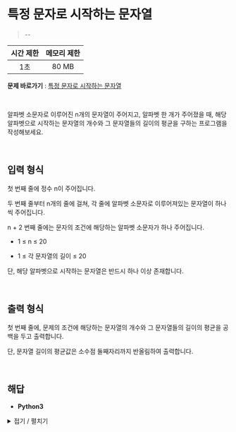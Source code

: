 # 특정 문자로 시작하는 문자열
> --

|시간 제한|메모리 제한|
|:---:|:---:|
|1초|80 MB|

**문제 바로가기** : [특정 문자로 시작하는 문자열](https://www.codetree.ai/missions/4/problems/strings-that-start-with-a-specific-character/description "특정 문자로 시작하는 문자열")

</br>

알파벳 소문자로 이루어진 n개의 문자열이 주어지고, 알파벳 한 개가 주어졌을 때, 해당 알파벳으로 시작하는 문자열의 개수와 그 문자열들의 길이의 평균을 구하는 프로그램을 작성해보세요.

</br>

## 입력 형식
첫 번째 줄에 정수 n이 주어집니다.

두 번째 줄부터 n개의 줄에 걸쳐, 각 줄에 알파벳 소문자로 이루어져있는 문자열이 하나씩 주어집니다.

n + 2 번째 줄에는 문자의 조건에 해당하는 알파벳 소문자가 하나 주어집니다.

- 1 ≤ n ≤ 20

- 1 ≤ 각 문자열의 길이 ≤ 20

단, 해당 알파벳으로 시작하는 문자열은 반드시 하나 이상 존재합니다.

</br>

## 출력 형식
첫 번째 줄에, 문제의 조건에 해당하는 문자열의 개수와 그 문자열들의 길이의 평균을 공백을 두고 출력합니다.

단, 문자열 길이의 평균값은 소수점 둘째자리까지 반올림하여 출력합니다.

</br>

## 해답
- **Python3**
<details>
<summary>접기 / 펼치기</summary>
<div markdown="1">

```py
import sys

loops = int(sys.stdin.readline())
array = [
    sys.stdin.readline().strip()
    for _ in range(loops)
]
char = sys.stdin.readline().strip()

count = length = 0
for k in array:
    if k[0] == char:
        count += 1
        length += len(k)
print("{0} {1:.2f}".format(count, length / count))
```

</div>
</details>